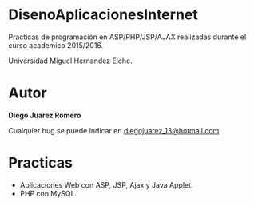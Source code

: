 DisenoAplicacionesInternet
===
Practicas de programación en ASP/PHP/JSP/AJAX realizadas durante el curso academico 2015/2016.

Universidad Miguel Hernandez Elche.
# Autor
**Diego Juarez Romero**

Cualquier bug se puede indicar en diegojuarez_13@hotmail.com.
# Practicas
 * Aplicaciones Web con ASP, JSP, Ajax y Java Applet.
 * PHP con MySQL.

